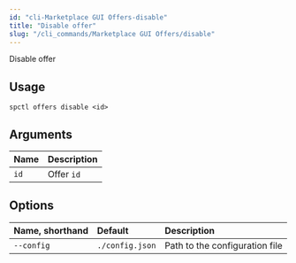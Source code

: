 ```yaml
---
id: "cli-Marketplace GUI Offers-disable"
title: "Disable offer"
slug: "/cli_commands/Marketplace GUI Offers/disable"
---
```


Disable offer

## Usage

```
spctl offers disable <id>
```

## Arguments

|**Name**|**Description**|
| :- | :- |
|`id`|Offer `id`|

## Options

|**Name, shorthand**|**Default**|**Description**|
| :- | :- | :- |
|`--config`|`./config.json`|Path to the configuration file|
